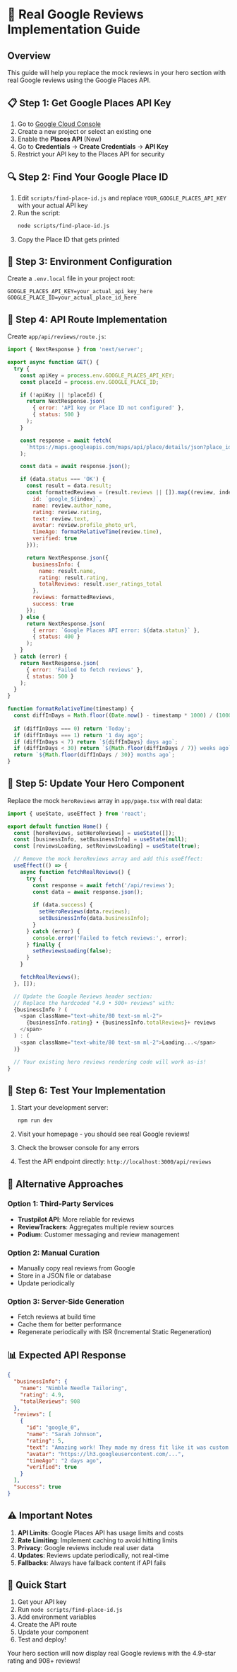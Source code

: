 # 🌟 Real Google Reviews Implementation Guide

## Overview
This guide will help you replace the mock reviews in your hero section with real Google reviews using the Google Places API.

## 📋 Step 1: Get Google Places API Key

1. Go to [Google Cloud Console](https://console.cloud.google.com/)
2. Create a new project or select an existing one
3. Enable the **Places API** (New)
4. Go to **Credentials** → **Create Credentials** → **API Key**
5. Restrict your API key to the Places API for security

## 🔍 Step 2: Find Your Google Place ID

1. Edit `scripts/find-place-id.js` and replace `YOUR_GOOGLE_PLACES_API_KEY` with your actual API key
2. Run the script:
   ```bash
   node scripts/find-place-id.js
   ```
3. Copy the Place ID that gets printed

## 🔧 Step 3: Environment Configuration

Create a `.env.local` file in your project root:

```env
GOOGLE_PLACES_API_KEY=your_actual_api_key_here
GOOGLE_PLACE_ID=your_actual_place_id_here
```

## 📝 Step 4: API Route Implementation

Create `app/api/reviews/route.js`:

```javascript
import { NextResponse } from 'next/server';

export async function GET() {
  try {
    const apiKey = process.env.GOOGLE_PLACES_API_KEY;
    const placeId = process.env.GOOGLE_PLACE_ID;

    if (!apiKey || !placeId) {
      return NextResponse.json(
        { error: 'API key or Place ID not configured' },
        { status: 500 }
      );
    }

    const response = await fetch(
      `https://maps.googleapis.com/maps/api/place/details/json?place_id=${placeId}&fields=name,rating,reviews,user_ratings_total&key=${apiKey}`
    );

    const data = await response.json();

    if (data.status === 'OK') {
      const result = data.result;
      const formattedReviews = (result.reviews || []).map((review, index) => ({
        id: `google_${index}`,
        name: review.author_name,
        rating: review.rating,
        text: review.text,
        avatar: review.profile_photo_url,
        timeAgo: formatRelativeTime(review.time),
        verified: true
      }));

      return NextResponse.json({
        businessInfo: {
          name: result.name,
          rating: result.rating,
          totalReviews: result.user_ratings_total
        },
        reviews: formattedReviews,
        success: true
      });
    } else {
      return NextResponse.json(
        { error: `Google Places API error: ${data.status}` },
        { status: 400 }
      );
    }
  } catch (error) {
    return NextResponse.json(
      { error: 'Failed to fetch reviews' },
      { status: 500 }
    );
  }
}

function formatRelativeTime(timestamp) {
  const diffInDays = Math.floor((Date.now() - timestamp * 1000) / (1000 * 60 * 60 * 24));
  
  if (diffInDays === 0) return 'Today';
  if (diffInDays === 1) return '1 day ago';
  if (diffInDays < 7) return `${diffInDays} days ago`;
  if (diffInDays < 30) return `${Math.floor(diffInDays / 7)} weeks ago`;
  return `${Math.floor(diffInDays / 30)} months ago`;
}
```

## 🎯 Step 5: Update Your Hero Component

Replace the mock `heroReviews` array in `app/page.tsx` with real data:

```javascript
import { useState, useEffect } from 'react';

export default function Home() {
  const [heroReviews, setHeroReviews] = useState([]);
  const [businessInfo, setBusinessInfo] = useState(null);
  const [reviewsLoading, setReviewsLoading] = useState(true);

  // Remove the mock heroReviews array and add this useEffect:
  useEffect(() => {
    async function fetchRealReviews() {
      try {
        const response = await fetch('/api/reviews');
        const data = await response.json();
        
        if (data.success) {
          setHeroReviews(data.reviews);
          setBusinessInfo(data.businessInfo);
        }
      } catch (error) {
        console.error('Failed to fetch reviews:', error);
      } finally {
        setReviewsLoading(false);
      }
    }

    fetchRealReviews();
  }, []);

  // Update the Google Reviews header section:
  // Replace the hardcoded "4.9 • 500+ reviews" with:
  {businessInfo ? (
    <span className="text-white/80 text-sm ml-2">
      {businessInfo.rating} • {businessInfo.totalReviews}+ reviews
    </span>
  ) : (
    <span className="text-white/80 text-sm ml-2">Loading...</span>
  )}

  // Your existing hero reviews rendering code will work as-is!
}
```

## 🚀 Step 6: Test Your Implementation

1. Start your development server:
   ```bash
   npm run dev
   ```

2. Visit your homepage - you should see real Google reviews!

3. Check the browser console for any errors

4. Test the API endpoint directly: `http://localhost:3000/api/reviews`

## 🔧 Alternative Approaches

### Option 1: Third-Party Services
- **Trustpilot API**: More reliable for reviews
- **ReviewTrackers**: Aggregates multiple review sources
- **Podium**: Customer messaging and review management

### Option 2: Manual Curation
- Manually copy real reviews from Google
- Store in a JSON file or database
- Update periodically

### Option 3: Server-Side Generation
- Fetch reviews at build time
- Cache them for better performance
- Regenerate periodically with ISR (Incremental Static Regeneration)

## 📊 Expected API Response

```json
{
  "businessInfo": {
    "name": "Nimble Needle Tailoring",
    "rating": 4.9,
    "totalReviews": 908
  },
  "reviews": [
    {
      "id": "google_0",
      "name": "Sarah Johnson",
      "rating": 5,
      "text": "Amazing work! They made my dress fit like it was custom made for me.",
      "avatar": "https://lh3.googleusercontent.com/...",
      "timeAgo": "2 days ago",
      "verified": true
    }
  ],
  "success": true
}
```

## ⚠️ Important Notes

1. **API Limits**: Google Places API has usage limits and costs
2. **Rate Limiting**: Implement caching to avoid hitting limits
3. **Privacy**: Google reviews include real user data
4. **Updates**: Reviews update periodically, not real-time
5. **Fallbacks**: Always have fallback content if API fails

## 🎯 Quick Start

1. Get your API key
2. Run `node scripts/find-place-id.js` 
3. Add environment variables
4. Create the API route
5. Update your component
6. Test and deploy!

Your hero section will now display real Google reviews with the 4.9-star rating and 908+ reviews! 